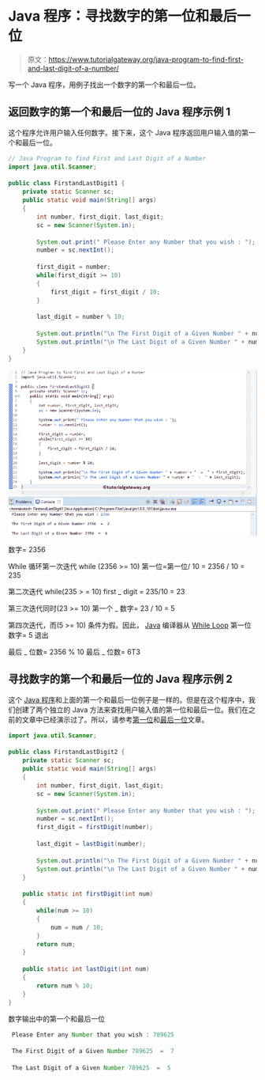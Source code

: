 # Java 程序：寻找数字的第一位和最后一位

> 原文：<https://www.tutorialgateway.org/java-program-to-find-first-and-last-digit-of-a-number/>

写一个 Java 程序，用例子找出一个数字的第一个和最后一位。

## 返回数字的第一个和最后一位的 Java 程序示例 1

这个程序允许用户输入任何数字。接下来，这个 Java 程序返回用户输入值的第一个和最后一位。

```java
// Java Program to find First and Last Digit of a Number
import java.util.Scanner;

public class FirstandLastDigit1 {
	private static Scanner sc;
	public static void main(String[] args) 
	{
		int number, first_digit, last_digit;
		sc = new Scanner(System.in);

		System.out.print(" Please Enter any Number that you wish : ");
		number = sc.nextInt();	

		first_digit = number;
		while(first_digit >= 10)
		{
			first_digit = first_digit / 10;
		}	

		last_digit = number % 10;

		System.out.println("\n The First Digit of a Given Number " + number + "  =  " + first_digit);
		System.out.println("\n The Last Digit of a Given Number " + number + "  =  " + last_digit);
	}
}
```

![Java Program to find First and Last Digit of a Number 1](img/21a958708af568177d405b016d38ce6d.png)

数字= 2356

While 循环第一次迭代 while (2356 >= 10)
第一位=第一位/ 10 = 2356 / 10 = 235

第二次迭代 while(235 > = 10)
first _ digit = 235/10 = 23

第三次迭代同时(23 >= 10)
第一个 _ 数字= 23 / 10 = 5

第四次迭代，而(5 >= 10)
条件为假。因此， [Java](https://www.tutorialgateway.org/java-tutorial/) 编译器从 [While Loop](https://www.tutorialgateway.org/java-while-loop/)
第一位数字= 5 退出

最后 _ 位数= 2356 % 10
最后 _ 位数= 6T3

## 寻找数字的第一个和最后一位的 Java 程序示例 2

这个 [Java 程序](https://www.tutorialgateway.org/learn-java-programs/)和上面的第一个和最后一位例子是一样的。但是在这个程序中，我们创建了两个独立的 Java 方法来查找用户输入值的第一位和最后一位。我们在之前的文章中已经演示过了。所以，请参考[第一位](https://www.tutorialgateway.org/java-program-to-find-first-digit-of-a-number/)和[最后一位](https://www.tutorialgateway.org/java-program-to-find-last-digit-of-a-number/)文章。

```java
import java.util.Scanner;

public class FirstandLastDigit2 {
	private static Scanner sc;
	public static void main(String[] args) 
	{
		int number, first_digit, last_digit;
		sc = new Scanner(System.in);

		System.out.print(" Please Enter any Number that you wish : ");
		number = sc.nextInt();	
		first_digit = firstDigit(number);

		last_digit = lastDigit(number);

		System.out.println("\n The First Digit of a Given Number " + number + "  =  " + first_digit);	
		System.out.println("\n The Last Digit of a Given Number " + number + "  =  " + last_digit);
	}

	public static int firstDigit(int num)
	{
		while(num >= 10)
		{
			num = num / 10;
		}	
		return num;	
	}

	public static int lastDigit(int num)
	{
		return num % 10;	
	}
}
```

数字输出中的第一个和最后一位

```java
 Please Enter any Number that you wish : 789625

 The First Digit of a Given Number 789625  =  7

 The Last Digit of a Given Number 789625  =  5
```